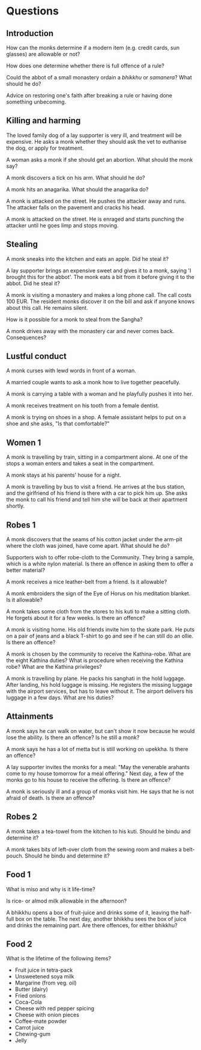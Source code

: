 # Questions

## Introduction

How can the monks determine if a modern item (e.g. credit cards, sun
glasses) are allowable or not?

How does one determine whether there is full offence of a rule?

Could the abbot of a small monastery ordain a *bhikkhu* or *samanera*? What
should he do?

Advice on restoring one's faith after breaking a rule or having done
something unbecoming.

## Killing and harming

The loved family dog of a lay supporter is very ill, and treatment will
be expensive. He asks a monk whether they should ask the vet to
euthanise the dog, or apply for treatment.

A woman asks a monk if she should get an abortion. What should the monk
say?

A monk discovers a tick on his arm. What should he do?

A monk hits an anagarika. What should the anagarika do?

A monk is attacked on the street. He pushes the attacker away and runs. The
attacker falls on the pavement and cracks his head.

A monk is attacked on the street. He is enraged and starts punching the attacker
until he goes limp and stops moving.

## Stealing

A monk sneaks into the kitchen and eats an apple. Did he steal it?

A lay supporter brings an expensive sweet and gives it to a monk, saying
'I brought this for the abbot'. The monk eats a bit from it before
giving it to the abbot. Did he steal it?

A monk is visiting a monastery and makes a long phone call. The call
costs 100 EUR. The resident monks discover it on the bill and ask if
anyone knows about this call. He remains silent.

How is it possible for a monk to steal from the Sangha?

A monk drives away with the monastery car and never comes back.
Consequences?

## Lustful conduct

A monk curses with lewd words in front of a woman.

A married couple wants to ask a monk how to live together peacefully.

A monk is carrying a table with a woman and he playfully pushes it into
her.

A monk receives treatment on his tooth from a female dentist.

A monk is trying on shoes in a shop. A female assistant helps to put on
a shoe and she asks, "Is that comfortable?"

## Women 1

<!-- latex
\enlargethispage{3\baselineskip}
-->

A monk is travelling by train, sitting in a compartment alone. At one of
the stops a woman enters and takes a seat in the compartment.

A monk stays at his parents' house for a night.

A monk is travelling by bus to visit a friend. He arrives at the bus
station, and the girlfriend of his friend is there with a car to pick
him up. She asks the monk to call his friend and tell him she will be
back at their apartment shortly.

## Robes 1

A monk discovers that the seams of his cotton jacket under the arm-pit where the
cloth was joined, have come apart. What should he do?

Supporters wish to offer robe-cloth to the Community. They bring a sample, which
is a white nylon material. Is there an offence in asking them to offer a better
material?

A monk receives a nice leather-belt from a friend. Is it allowable?

A monk embroiders the sign of the Eye of Horus on his meditation blanket. Is it
allowable?

A monk takes some cloth from the stores to his kuti to make a sitting cloth. He
forgets about it for a few weeks. Is there an offence?

A monk is visiting home. His old friends invite him to the skate park. He puts
on a pair of jeans and a black T-shirt to go and see if he can still do an
ollie. Is there an offence?

A monk is chosen by the community to receive the Kathina-robe. What are the
eight Kathina duties? What is procedure when receiving the Kathina robe? What
are the Kathina privileges?

A monk is travelling by plane. He packs his sanghati in the hold luggage. After
landing, his hold luggage is missing. He registers the missing luggage with the
airport services, but has to leave without it. The airport delivers his luggage
in a few days. What are his duties?

## Attainments

A monk says he can walk on water, but can't show it now because he would lose
the ability. Is there an offence? Is he still a monk?

A monk says he has a lot of metta but is still working on upekkha. Is there an
offence?

A lay supporter invites the monks for a meal: "May the venerable arahants come
to my house tomorrow for a meal offering." Next day, a few of the monks go to
his house to receive the offering. Is there an offence?

A monk is seriously ill and a group of monks visit him. He says that he is not
afraid of death. Is there an offence?

## Robes 2

A monk takes a tea-towel from the kitchen to his kuti. Should he bindu and
determine it?

A monk takes bits of left-over cloth from the sewing room and makes a
belt-pouch. Should he bindu and determine it?

## Food 1

What is miso and why is it life-time?

Is rice- or almod milk allowable in the afternoon?

A bhikkhu opens a box of fruit-juice and drinks some of it, leaving the
half-full box on the table. The next day, another bhikkhu sees the box of juice
and drinks the remaining part. Are there offences, for either bhikkhu?

## Food 2

What is the lifetime of the following items?

- Fruit juice in tetra-pack
- Unsweetened soya milk
- Margarine (from veg. oil)
- Butter (dairy)
- Fried onions
- Coca-Cola
- Cheese with red pepper spicing
- Cheese with onion pieces
- Coffee-mate powder
- Carrot juice
- Chewing-gum
- Jelly

